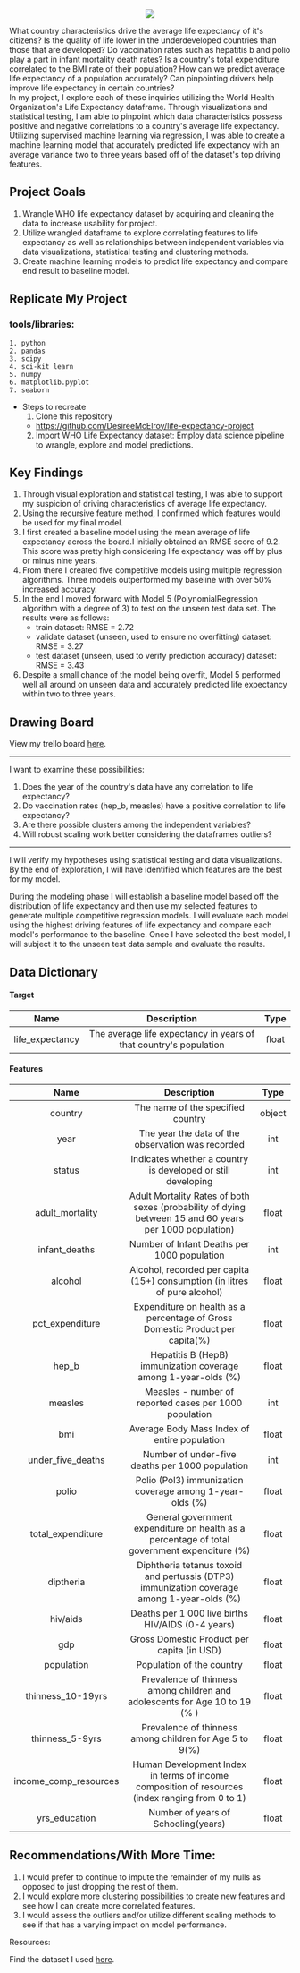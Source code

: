 <div style="text-align:center"><img src="https://user-images.githubusercontent.com/69991789/125513616-a74f07d9-849b-49b8-9960-7436c7cbf4bb.png" /></div>

What country characteristics drive the average life expectancy of it's citizens? Is the quality of life lower in the underdeveloped countries than those that are developed? Do vaccination rates such as hepatitis b and polio play a part in infant mortality death rates? Is a country's total expenditure correlated to the BMI rate of their population? How can we predict average life expectancy of a population accurately? Can pinpointing drivers help improve life expectancy in certain countries?\
In my project, I explore each of these inquiries utilizing the World Health Organization's Life Expectancy dataframe. Through visualizations and statistical testing, I am able to pinpoint which data characteristics possess positive and negative correlations to a country's average life expectancy. Utilizing supervised machine learning via regression, I was able to create a machine learning model that accurately predicted life expectancy with an average variance two to three years based off of the dataset's top driving features.


## Project Goals
1. Wrangle WHO life expectancy dataset by acquiring and cleaning the data to increase usability for project.
2. Utilize wrangled dataframe to explore correlating features to life expectancy as well as relationships between independent variables via data visualizations, statistical testing and clustering methods.
3. Create machine learning models to predict life expectancy and compare end result to baseline model.

## Replicate My Project
### tools/libraries:
    1. python
    2. pandas
    3. scipy
    4. sci-kit learn
    5. numpy
    6. matplotlib.pyplot
    7. seaborn
* Steps to recreate
    1. Clone this repository
    - https://github.com/DesireeMcElroy/life-expectancy-project
    2. Import WHO Life Expectancy dataset: Employ data science pipeline to wrangle, explore and model predictions.

## Key Findings
1. Through visual exploration and statistical testing, I was able to support my suspicion of driving characteristics of average life expectancy.
2. Using the recursive feature method, I confirmed which features would be used for my final model.
2. I first created a baseline model using the mean average of life expectancy across the board.I initially obtained an RMSE score of 9.2. This score was pretty high considering life expectancy was off by plus or minus nine years.
3. From there I created five competitive models using multiple regression algorithms. Three models outperformed my baseline with over 50% increased accuracy.
4. In the end I moved forward with Model 5 (PolynomialRegression algorithm with a degree of 3) to test on the unseen test data set. The results were as follows:
    - train dataset: RMSE = 2.72
    - validate dataset (unseen, used to ensure no overfitting) dataset: RMSE = 3.27
    - test dataset (unseen, used to verify prediction accuracy) dataset: RMSE = 3.43
5. Despite a small chance of the model being overfit, Model 5 performed well all around on unseen data and accurately predicted life expectancy within two to three years.

## Drawing Board
View my trello board [here](https://trello.com/b/OUlKpE5E/life-expectancy-project).

------------

I want to examine these possibilities:
1. Does the year of the country's data have any correlation to life expectancy?
2. Do vaccination rates (hep_b, measles) have a positive correlation to life expectancy?
3. Are there possible clusters among the independent variables?
4. Will robust scaling work better considering the dataframes outliers?


-------

I will verify my hypotheses using statistical testing and data visualizations. By the end of exploration, I will have identified which features are the best for my model.

During the modeling phase I will establish a baseline model based off the distribution of life expectancy and then use my selected features to generate multiple competitive regression models. I will evaluate each model using the highest driving features of life expectancy and compare each model's performance to the baseline. Once I have selected the best model, I will subject it to the unseen test data sample and evaluate the results.


## Data Dictionary

#### Target
Name | Description | Type
:---: | :---: | :---:
life_expectancy | The average life expectancy in years of that country's population | float
#### Features
Name | Description | Type
:---: | :---: | :---:
country | The name of the specified country | object
year | The year the data of the observation was recorded | int
status | Indicates whether a country is developed or still developing | int
adult_mortality | Adult Mortality Rates of both sexes (probability of dying between 15 and 60 years per 1000 population) | float
infant_deaths | Number of Infant Deaths per 1000 population | int
alcohol | Alcohol, recorded per capita (15+) consumption (in litres of pure alcohol)  | float
pct_expenditure | Expenditure on health as a percentage of Gross Domestic Product per capita(%) | float
hep_b | Hepatitis B (HepB) immunization coverage among 1-year-olds (%) | float
measles | Measles - number of reported cases per 1000 population | int
bmi | Average Body Mass Index of entire population | float
under_five_deaths | Number of under-five deaths per 1000 population | int
polio | Polio (Pol3) immunization coverage among 1-year-olds (%) | float
total_expenditure | General government expenditure on health as a percentage of total government expenditure (%) | float
diptheria | Diphtheria tetanus toxoid and pertussis (DTP3) immunization coverage among 1-year-olds (%) | float
hiv/aids | Deaths per 1 000 live births HIV/AIDS (0-4 years) | float
gdp | Gross Domestic Product per capita (in USD) | float
population | Population of the country | float
thinness_10-19yrs | Prevalence of thinness among children and adolescents for Age 10 to 19 (% ) | float
thinness_5-9yrs | Prevalence of thinness among children for Age 5 to 9(%) | float
income_comp_resources | Human Development Index in terms of income composition of resources (index ranging from 0 to 1) | float
yrs_education | Number of years of Schooling(years) | float




## Recommendations/With More Time:
1. I would prefer to continue to impute the remainder of my nulls as opposed to just dropping the rest of them.
2. I would explore more clustering possibilities to create new features and see how I can create more correlated features.
3. I would assess the outliers and/or utilize different scaling methods to see if that has a varying impact on model performance.


Resources:

Find the dataset I used [here](https://www.kaggle.com/kumarajarshi/life-expectancy-who).

